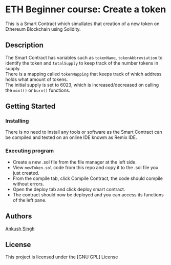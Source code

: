 # ETH Beginner course: Create a token

This is a Smart Contract which simullates that creation of a new token on Ethereum Blockchain using Solidity.

## Description

The Smart Contract has variables such as `tokenName`, `tokenAbbreviation` to identify the token and `totalSupply` to keep track of the number tokens in supply. \
There is a mapping called `tokenMapping` that keeps track of which address holds what amount of tokens. \
The initial supply is set to 6023, which is increased/decreased on calling the `mint()` or `burn()` functions.

## Getting Started

### Installing

There is no need to install any tools or software as the Smart Contract can be compiled and tested on an online IDE knowm as Remix IDE.

### Executing program

- Create a new .sol file from the file manager at the left side.
- View `newToken.sol` code from this repo and copy it to the .sol file you just created.
- From the compile tab, click Compile Contract, the code should compile without errors.
- Open the deploy tab and click deploy smart contract.
- The contract should now be deployed and you can access its functions of the left pane.


## Authors

[Ankush Singh](https://ankushKun.github.io)


## License

This project is licensed under the [GNU GPL] License

